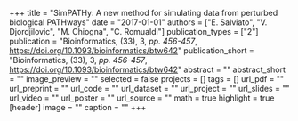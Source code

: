 +++
title = "SimPATHy: A new method for simulating data from perturbed biological PATHways"
date = "2017-01-01"
authors = ["E. Salviato", "V. Djordjilovic", "M. Chiogna", "C. Romualdi"]
publication_types = ["2"]
publication = "Bioinformatics, (33), 3, _pp. 456-457_, https://doi.org/10.1093/bioinformatics/btw642"
publication_short = "Bioinformatics, (33), 3, _pp. 456-457_, https://doi.org/10.1093/bioinformatics/btw642"
abstract = ""
abstract_short = ""
image_preview = ""
selected = false
projects = []
tags = []
url_pdf = ""
url_preprint = ""
url_code = ""
url_dataset = ""
url_project = ""
url_slides = ""
url_video = ""
url_poster = ""
url_source = ""
math = true
highlight = true
[header]
image = ""
caption = ""
+++

